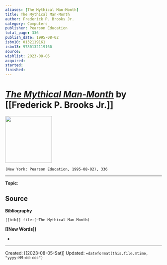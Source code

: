 ```yaml
---
aliases: [The Mythical Man-Month]
title: The Mythical Man-Month
author: Frederick P. Brooks Jr.
category: Computers
publisher: Pearson Education
total_page: 336
publish_date: 1995-08-02
isbn10: 0132119161
isbn13: 9780132119160
source: 
wishlist: 2023-08-05
acquired: 
started: 
finished: 
---
```

# *[The Mythical Man-Month]()* by [[Frederick P. Brooks Jr.]]

<img src="http://books.google.com/books/content?id=Yq35BY5Fk3gC&printsec=frontcover&img=1&zoom=1&edge=curl&source=gbs_api" width=150>

`(New York: Pearson Education, 1995-08-02), 336`



--- 
**Topic**: 

**Source**
- 

**Bibliography**

```query
[[bib]] file:(~The Mythical Man-Month)
```
 

**[[New Words]]**

- 

---
Created: [[2023-08-05-Sat]]
Updated: `=dateformat(this.file.mtime, "yyyy-MM-dd-ccc")`